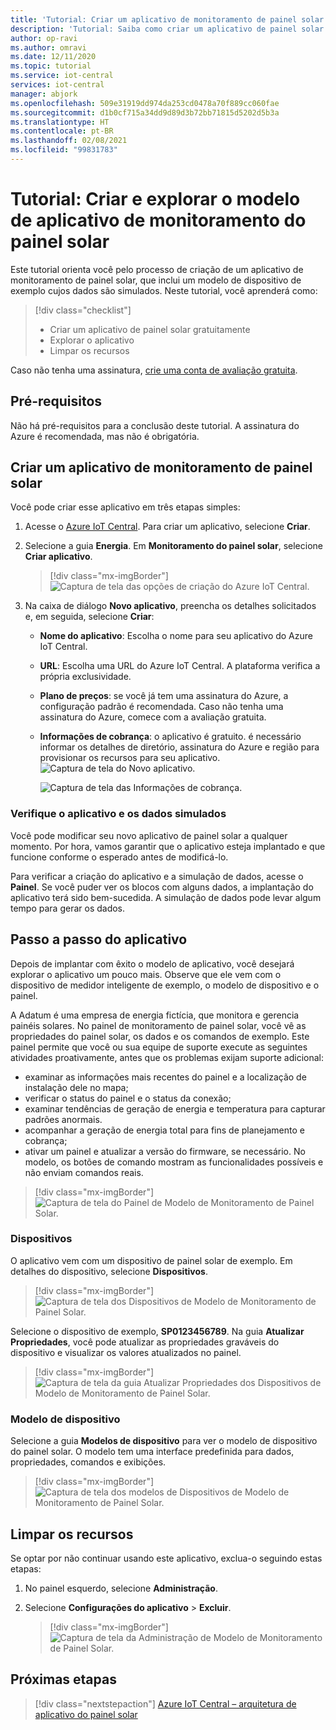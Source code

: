 ```yaml
---
title: 'Tutorial: Criar um aplicativo de monitoramento de painel solar com o Azure IoT Central'
description: 'Tutorial: Saiba como criar um aplicativo de painel solar usando os modelos de aplicativo do Azure IoT Central.'
author: op-ravi
ms.author: omravi
ms.date: 12/11/2020
ms.topic: tutorial
ms.service: iot-central
services: iot-central
manager: abjork
ms.openlocfilehash: 509e31919dd974da253cd0478a70f889cc060fae
ms.sourcegitcommit: d1b0cf715a34dd9d89d3b72bb71815d5202d5b3a
ms.translationtype: HT
ms.contentlocale: pt-BR
ms.lasthandoff: 02/08/2021
ms.locfileid: "99831783"
---
```

# <a name="tutorial-create-and-explore-the-solar-panel-monitoring-app-template"></a>Tutorial: Criar e explorar o modelo de aplicativo de monitoramento do painel solar 

Este tutorial orienta você pelo processo de criação de um aplicativo de monitoramento de painel solar, que inclui um modelo de dispositivo de exemplo cujos dados são simulados. Neste tutorial, você aprenderá como:


> [!div class="checklist"]
> * Criar um aplicativo de painel solar gratuitamente
> * Explorar o aplicativo
> * Limpar os recursos


Caso não tenha uma assinatura, [crie uma conta de avaliação gratuita](https://azure.microsoft.com/free).

## <a name="prerequisites"></a>Pré-requisitos

Não há pré-requisitos para a conclusão deste tutorial. A assinatura do Azure é recomendada, mas não é obrigatória.


## <a name="create-a-solar-panel-monitoring-app"></a>Criar um aplicativo de monitoramento de painel solar 

Você pode criar esse aplicativo em três etapas simples:

1. Acesse o [Azure IoT Central](https://apps.azureiotcentral.com). Para criar um aplicativo, selecione **Criar**. 

1. Selecione a guia **Energia**. Em **Monitoramento do painel solar**, selecione **Criar aplicativo**. 

    > [!div class="mx-imgBorder"]
    > ![Captura de tela das opções de criação do Azure IoT Central.](media/tutorial-iot-central-solar-panel/solar-panel-build.png)
  
1. Na caixa de diálogo **Novo aplicativo**, preencha os detalhes solicitados e, em seguida, selecione **Criar**:
    * **Nome do aplicativo**: Escolha o nome para seu aplicativo do Azure IoT Central. 
    * **URL**: Escolha uma URL do Azure IoT Central. A plataforma verifica a própria exclusividade.
    * **Plano de preços**: se você já tem uma assinatura do Azure, a configuração padrão é recomendada. Caso não tenha uma assinatura do Azure, comece com a avaliação gratuita.
    * **Informações de cobrança**: o aplicativo é gratuito. é necessário informar os detalhes de diretório, assinatura do Azure e região para provisionar os recursos para seu aplicativo.
        ![Captura de tela do Novo aplicativo.](media/tutorial-iot-central-solar-panel/solar-panel-create-app.png)
        
        ![Captura de tela das Informações de cobrança.](media/tutorial-iot-central-solar-panel/solar-panel-create-app-billinginfo.png)


### <a name="verify-the-application-and-simulated-data"></a>Verifique o aplicativo e os dados simulados

Você pode modificar seu novo aplicativo de painel solar a qualquer momento. Por hora, vamos garantir que o aplicativo esteja implantado e que funcione conforme o esperado antes de modificá-lo.

Para verificar a criação do aplicativo e a simulação de dados, acesse o **Painel**. Se você puder ver os blocos com alguns dados, a implantação do aplicativo terá sido bem-sucedida. A simulação de dados pode levar algum tempo para gerar os dados. 

## <a name="application-walk-through"></a>Passo a passo do aplicativo
Depois de implantar com êxito o modelo de aplicativo, você desejará explorar o aplicativo um pouco mais. Observe que ele vem com o dispositivo de medidor inteligente de exemplo, o modelo de dispositivo e o painel.

A Adatum é uma empresa de energia fictícia, que monitora e gerencia painéis solares. No painel de monitoramento de painel solar, você vê as propriedades do painel solar, os dados e os comandos de exemplo. Este painel permite que você ou sua equipe de suporte execute as seguintes atividades proativamente, antes que os problemas exijam suporte adicional:
* examinar as informações mais recentes do painel e a localização de instalação dele no mapa;
* verificar o status do painel e o status da conexão;
* examinar tendências de geração de energia e temperatura para capturar padrões anormais.
* acompanhar a geração de energia total para fins de planejamento e cobrança;
* ativar um painel e atualizar a versão do firmware, se necessário. No modelo, os botões de comando mostram as funcionalidades possíveis e não enviam comandos reais.

> [!div class="mx-imgBorder"]
> ![Captura de tela do Painel de Modelo de Monitoramento de Painel Solar.](media/tutorial-iot-central-solar-panel/solar-panel-dashboard.png)

### <a name="devices"></a>Dispositivos
O aplicativo vem com um dispositivo de painel solar de exemplo. Em detalhes do dispositivo, selecione **Dispositivos**.

> [!div class="mx-imgBorder"]
> ![Captura de tela dos Dispositivos de Modelo de Monitoramento de Painel Solar.](media/tutorial-iot-central-solar-panel/solar-panel-device.png)

Selecione o dispositivo de exemplo, **SP0123456789**. Na guia **Atualizar Propriedades**, você pode atualizar as propriedades graváveis do dispositivo e visualizar os valores atualizados no painel. 

> [!div class="mx-imgBorder"]
> ![Captura de tela da guia Atualizar Propriedades dos Dispositivos de Modelo de Monitoramento de Painel Solar.](media/tutorial-iot-central-solar-panel/solar-panel-device-properties.png)


### <a name="device-template"></a>Modelo de dispositivo
Selecione a guia **Modelos de dispositivo** para ver o modelo de dispositivo do painel solar. O modelo tem uma interface predefinida para dados, propriedades, comandos e exibições.

> [!div class="mx-imgBorder"]
> ![Captura de tela dos modelos de Dispositivos de Modelo de Monitoramento de Painel Solar.](media/tutorial-iot-central-solar-panel/solar-panel-device-templates.png)


## <a name="clean-up-resources"></a>Limpar os recursos
Se optar por não continuar usando este aplicativo, exclua-o seguindo estas etapas:

1. No painel esquerdo, selecione **Administração**.
1. Selecione **Configurações do aplicativo** > **Excluir**. 

    > [!div class="mx-imgBorder"]
    > ![Captura de tela da Administração de Modelo de Monitoramento de Painel Solar.](media/tutorial-iot-central-solar-panel/solar-panel-delete-app.png)

## <a name="next-steps"></a>Próximas etapas
 
> [!div class="nextstepaction"]
> [Azure IoT Central – arquitetura de aplicativo do painel solar](./concept-iot-central-solar-panel-app.md)

